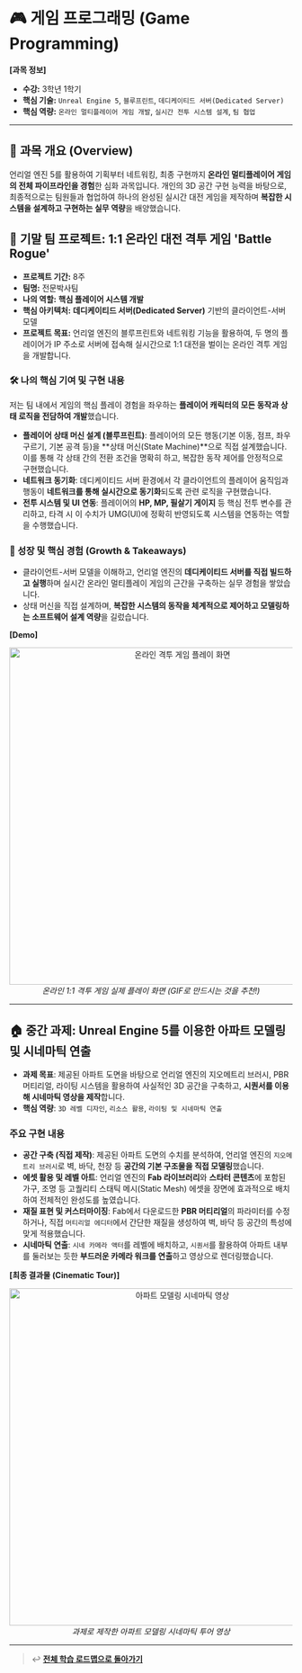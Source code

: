 # 🎮 게임 프로그래밍 (Game Programming)

**[과목 정보]**
- **수강:** 3학년 1학기
- **핵심 기술:** `Unreal Engine 5`, `블루프린트`, `데디케이티드 서버(Dedicated Server)`
- **핵심 역량:** `온라인 멀티플레이어 게임 개발`, `실시간 전투 시스템 설계`, `팀 협업`

---

## 📖 과목 개요 (Overview)
언리얼 엔진 5를 활용하여 기획부터 네트워킹, 최종 구현까지 **온라인 멀티플레이어 게임의 전체 파이프라인을 경험**한 심화 과목입니다. 개인의 3D 공간 구현 능력을 바탕으로, 최종적으로는 팀원들과 협업하여 하나의 완성된 실시간 대전 게임을 제작하며 **복잡한 시스템을 설계하고 구현하는 실무 역량**을 배양했습니다.

## 🚀 기말 팀 프로젝트: 1:1 온라인 대전 격투 게임 'Battle Rogue'

- **프로젝트 기간:** 8주
- **팀명:** 전문박사팀
- **나의 역할:** **핵심 플레이어 시스템 개발**
- **핵심 아키텍처:** **데디케이티드 서버(Dedicated Server)** 기반의 클라이언트-서버 모델
- **프로젝트 목표:** 언리얼 엔진의 블루프린트와 네트워킹 기능을 활용하여, 두 명의 플레이어가 IP 주소로 서버에 접속해 실시간으로 1:1 대전을 벌이는 온라인 격투 게임을 개발합니다.

### 🛠️ 나의 핵심 기여 및 구현 내용
저는 팀 내에서 게임의 핵심 플레이 경험을 좌우하는 **플레이어 캐릭터의 모든 동작과 상태 로직을 전담하여 개발**했습니다.

-   **플레이어 상태 머신 설계 (블루프린트)**: 플레이어의 모든 행동(기본 이동, 점프, 좌우 구르기, 기본 공격 등)을 **상태 머신(State Machine)**으로 직접 설계했습니다. 이를 통해 각 상태 간의 전환 조건을 명확히 하고, 복잡한 동작 제어를 안정적으로 구현했습니다.
-   **네트워크 동기화**: 데디케이티드 서버 환경에서 각 클라이언트의 플레이어 움직임과 행동이 **네트워크를 통해 실시간으로 동기화**되도록 관련 로직을 구현했습니다.
-   **전투 시스템 및 UI 연동**: 플레이어의 **HP, MP, 필살기 게이지** 등 핵심 전투 변수를 관리하고, 타격 시 이 수치가 UMG(UI)에 정확히 반영되도록 시스템을 연동하는 역할을 수행했습니다.

### 🌱 성장 및 핵심 경험 (Growth & Takeaways)
-   클라이언트-서버 모델을 이해하고, 언리얼 엔진의 **데디케이티드 서버를 직접 빌드하고 실행**하며 실시간 온라인 멀티플레이 게임의 근간을 구축하는 실무 경험을 쌓았습니다.
-   상태 머신을 직접 설계하며, **복잡한 시스템의 동작을 체계적으로 제어하고 모델링하는 소프트웨어 설계 역량**을 길렀습니다.

**[Demo]**
<p align="center">
  <img src="./assets/fighting-game-demo.gif" alt="온라인 격투 게임 플레이 화면" width="600"/>
  <br/>
  <i>온라인 1:1 격투 게임 실제 플레이 화면 (GIF로 만드시는 것을 추천!)</i>
</p>

---

## 🏠 중간 과제: Unreal Engine 5를 이용한 아파트 모델링 및 시네마틱 연출

-   **과제 목표**: 제공된 아파트 도면을 바탕으로 언리얼 엔진의 지오메트리 브러시, PBR 머티리얼, 라이팅 시스템을 활용하여 사실적인 3D 공간을 구축하고, **시퀀서를 이용해 시네마틱 영상을 제작**합니다.
-   **핵심 역량**: `3D 레벨 디자인`, `리소스 활용`, `라이팅 및 시네마틱 연출`

### 주요 구현 내용
-   **공간 구축 (직접 제작)**: 제공된 아파트 도면의 수치를 분석하여, 언리얼 엔진의 `지오메트리 브러시`로 벽, 바닥, 천장 등 **공간의 기본 구조물을 직접 모델링**했습니다.
-   **에셋 활용 및 레벨 아트**: 언리얼 엔진의 **Fab 라이브러리**와 **스타터 콘텐츠**에 포함된 가구, 조명 등 고퀄리티 스태틱 메시(Static Mesh) 에셋을 장면에 효과적으로 배치하여 전체적인 완성도를 높였습니다.
-   **재질 표현 및 커스터마이징**: Fab에서 다운로드한 **PBR 머티리얼**의 파라미터를 수정하거나, 직접 `머티리얼 에디터`에서 간단한 재질을 생성하여 벽, 바닥 등 공간의 특성에 맞게 적용했습니다.
-   **시네마틱 연출**: `시네 카메라 액터`를 레벨에 배치하고, `시퀀서`를 활용하여 아파트 내부를 둘러보는 듯한 **부드러운 카메라 워크를 연출**하고 영상으로 렌더링했습니다.

**[최종 결과물 (Cinematic Tour)]**
<p align="center">
  <img src="./assets/apartment-cinematic-demo.avi" alt="아파트 모델링 시네마틱 영상" width="600"/>
  <br/>
  <i>과제로 제작한 아파트 모델링 시네마틱 투어 영상</i>
</p>

---
> ↩️ **[전체 학습 로드맵으로 돌아가기](../../README.md)**
